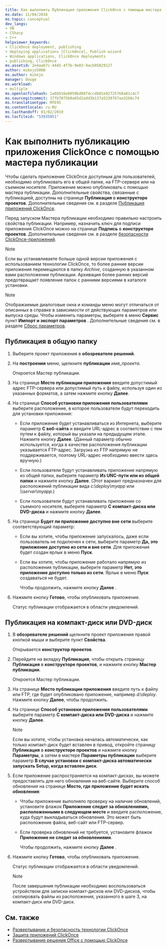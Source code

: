 ```yaml
---
title: Как выполнить Публикация приложения ClickOnce с помощью мастера публикации | Документация Майкрософт
ms.date: 11/04/2016
ms.topic: conceptual
dev_langs:
- VB
- CSharp
- C++
helpviewer_keywords:
- ClickOnce deployment, publishing
- deploying applications [ClickOnce], Publish wizard
- Windows applications, ClickOnce deployments
- publishing, ClickOnce
ms.assetid: 2e4aa67c-4445-4f7b-9e03-9acb95829127
author: mikejo5000
ms.author: mikejo
manager: douge
ms.workload:
- multiple
ms.openlocfilehash: 1a6b916e8050bd68f4ccd601e92725768a01c4c7
ms.sourcegitcommit: 37fb7075b0a65d2add3b137a5230767aa3266c74
ms.translationtype: MTE95
ms.contentlocale: ru-RU
ms.lasthandoff: 01/02/2019
ms.locfileid: "53935051"
---
```

# <a name="how-to-publish-a-clickonce-application-using-the-publish-wizard"></a>Как выполнить публикацию приложения ClickOnce с помощью мастера публикации
Чтобы сделать приложение ClickOnce доступным для пользователей, необходимо опубликовать его в общей папке, на FTP-сервере или на съемном носителе. Приложение можно опубликовать с помощью мастера публикации. Дополнительные свойства, связанные с публикацией, доступны на странице **Публикация** в **конструкторе проектов**. Дополнительные сведения см. в разделе [Публикация приложений ClickOnce](../deployment/publishing-clickonce-applications.md).

Перед запуском Мастера публикации необходимо правильно настроить свойства публикации. Например, назначить ключ для подписи приложения ClickOnce можно на странице **Подпись** в **конструкторе проектов**. Дополнительные сведения см. в разделе [безопасности ClickOnce-приложений](../deployment/securing-clickonce-applications.md).

> [!NOTE]
> Если вы устанавливаете больше одной версии приложения с использованием технологии ClickOnce, то более ранние версии приложения перемещаются в папку *Archive*, созданную в указанном вами расположении публикации. Архивация более ранних версий предотвращает появление папок с ранними версиями в каталоге установки.

> [!NOTE]
> Отображаемые диалоговые окна и команды меню могут отличаться от описанных в справке в зависимости от действующих параметров или выпуска среды. Чтобы изменить параметры, выберите в меню **Сервис** пункт **Импорт и экспорт параметров** . Дополнительные сведения см. в разделе [Сброс параметров](../ide/environment-settings.md#reset-settings).

## <a name="to-publish-to-a-file-share-or-path"></a>Публикация в общую папку

1. Выберите проект приложения в **обозревателе решений**.

2. На **построения** меню, щелкните **публикации** *имя_проекта*.

    Откроется Мастер публикации.

3. На странице **Место публикации приложения** введите допустимый адрес FTP-сервера или допустимый путь к файлу, используя один из указанных форматов, а затем нажмите кнопку **Далее**.

4. На странице **Способ установки приложения пользователями** выберите расположение, в которое пользователи будут переходить для установки приложения:

   -   Если приложение будет устанавливаться из Интернета, выберите параметр **С веб-сайта** и введите URL-адрес в соответствии с тем путем к файлу, который вы указали на предыдущем этапе. Нажмите кнопку **Далее**. (Данный параметр обычно используется, когда в качестве расположения публикации указывается FTP-адрес. Загрузка из FTP напрямую не поддерживается, поэтому URL-адрес необходимо ввести здесь вручную.)

   -   Если пользователи будут устанавливать приложение напрямую из общей папки, выберите параметр **Из UNC-пути или из общей папки** и нажмите кнопку **Далее**. (Этот вариант предназначен для расположений публикации вида *c:\deploy\myapp* или *\\\server\myapp*.)

   -   Если пользователи будут устанавливать приложение со съемного носителя, выберите параметр **C компакт-диска или DVD-диска** и нажмите кнопку **Далее**.

5. На странице **Будет ли приложение доступно вне сети** выберите соответствующий параметр:

   - Если вы хотите, чтобы приложение запускалось, даже если пользователь не подключен к сети, выберите параметр **Да, это приложение доступно из сети и вне сети**. Для приложения будет создан ярлык в меню **Пуск**.

   - Если вы хотите, чтобы приложение работало напрямую из расположения публикации, выберите параметр **Нет, это приложение доступно только из сети**. Ярлык в меню **Пуск** создаваться не будет.

     Чтобы продолжить, нажмите кнопку **Далее** .

6. Нажмите кнопку **Готово**, чтобы опубликовать приложение.

    Статус публикации отображается в области уведомлений.

## <a name="to-publish-to-a-cd-rom-or-dvd-rom"></a>Публикация на компакт-диск или DVD-диск

1. В **обозревателе решений** щелкните проект приложения правой кнопкой мыши и выберите пункт **Свойства**.

    Открывается **конструктор проектов**.

2. Перейдите на вкладку **Публикация**, чтобы открыть страницу **Публикация** в **конструкторе проектов**, и нажмите кнопку **Мастер публикации**.

    Откроется Мастер публикации.

3. На странице **Место публикации приложения** введите путь к файлу или FTP, где будет опубликовано приложение, например *d:\deploy*. Нажмите кнопку **Далее**, чтобы продолжить.

4. На странице **Способ установки приложения пользователями** выберите параметр **С компакт-диска или DVD-диска** и нажмите кнопку **Далее**.

   > [!NOTE]
   >  Если вы хотите, чтобы установка началась автоматически, как только компакт-диск будет вставлен в привод, откройте страницу **Публикация** в **конструкторе проектов** и нажмите кнопку **Параметры**, а затем в мастере **Параметры публикации** выберите параметр **В случае установки с компакт-диска автоматически запускать Setup, когда вставлен диск**.

5. Если приложение распространяется на компакт-дисках, вы можете предоставлять для него обновления на веб-сайте. Выберите способ обновления на странице **Место, где приложение будет искать обновления**:

   - Чтобы приложение выполняло проверку на наличие обновлений, установите флажок **Приложение следит за обновлениями, расположенными в следующем месте** и введите расположение, куда будут выкладываться обновления. Это может быть расположение файла, веб-сайт или FTP-сервер.

   - Если проверка обновлений не требуется, установите флажок **Приложение не следит за обновлениями**.

     Чтобы продолжить, нажмите кнопку **Далее** .

6. Нажмите кнопку **Готово**, чтобы опубликовать приложение.

    Статус публикации отображается в области уведомлений.

   > [!NOTE]
   >  После завершения публикации необходимо воспользоваться устройством для записки компакт-дисков или DVD-дисков, чтобы скопировать файлы из расположения, указанного в шаге 3, на компакт-диск или DVD-диск.

## <a name="see-also"></a>См. также

- [Развертывание и безопасность технологии ClickOnce](../deployment/clickonce-security-and-deployment.md)
- [Защита приложений ClickOnce](../deployment/securing-clickonce-applications.md)
- [Развертывание решения Office с помощью ClickOnce](../vsto/deploying-an-office-solution-by-using-clickonce.md)